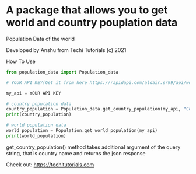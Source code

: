 # A package that allows you to get world and country pouplation data

Population Data of the world

Developed by Anshu from Techi Tutorials (c) 2021

How To Use

```python
from population_data import Population_data

# YOUR API KEY(Get it from here https://rapidapi.com/aldair.sr99/api/world-population/)

my_api = YOUR API KEY

# country population data
country_population = Population_data.get_country_population(my_api, "Canada")
print(country_population)

# world population data
world_population = Population.get_world_population(my_api)
print(world_population)

```

get_country_population() method takes additional argument of the query string, that is country name
and returns the json response

Check out: https://techitutorials.com
